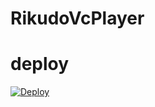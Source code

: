 # RikudoVcPlayer

# deploy 
[![Deploy](https://www.herokucdn.com/deploy/button.svg)](https://heroku.com/deploy)
